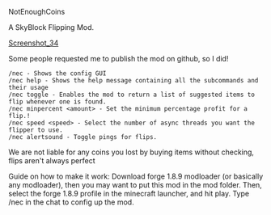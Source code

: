 NotEnoughCoins

A SkyBlock Flipping Mod.

[Screenshot_34](https://user-images.githubusercontent.com/102412758/160296101-eff491fa-604f-4a99-a89a-11f4a211c063.png)

Some people requested me to publish the mod on github, so I did!


    /nec - Shows the config GUI
    /nec help - Shows the help message containing all the subcommands and their usage
    /nec toggle - Enables the mod to return a list of suggested items to flip whenever one is found.
    /nec minpercent <amount> - Set the minimum percentage profit for a flip.!
    /nec speed <speed> - Select the number of async threads you want the flipper to use.
    /nec alertsound - Toggle pings for flips.
    
We are not liable for any coins you lost by buying items without checking, flips aren't always perfect

Guide on how to make it work: Download forge 1.8.9 modloader (or basically any modloader), then you may want to put this mod in the mod folder. Then, select the forge 1.8.9 profile in the minecraft launcher, and hit play. Type /nec in the chat to config up the mod.


